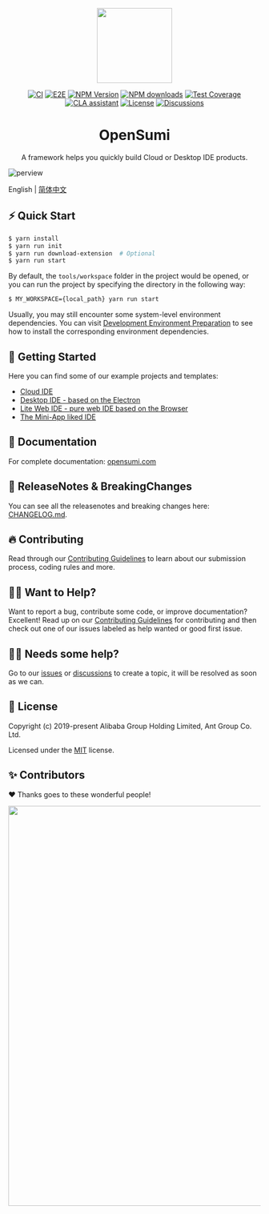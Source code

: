 <p align="center">
	<a href="https://github.com/opensumi/core"><img src="https://img.alicdn.com/imgextra/i2/O1CN01dqjQei1tpbj9z9VPH_!!6000000005951-55-tps-87-78.svg" width="150" /></a>
</p>

<div align="center">
 
[![CI][ci-image]][ci-url]
[![E2E][e2e-image]][e2e-url]
[![NPM Version][npm-image]][npm-url]
[![NPM downloads][download-image]][download-url]
[![Test Coverage][test-image]][test-url]
[![CLA assistant][cla-image]][cla-url]
[![License][license-image]][license-url]
[![Discussions][discussions-image]][discussions-url]

[ci-image]: https://github.com/opensumi/core/actions/workflows/ci.yml/badge.svg
[ci-url]: https://github.com/opensumi/core/actions/workflows/ci.yml
[e2e-image]: https://github.com/opensumi/core/actions/workflows/e2e.yml/badge.svg
[e2e-url]: https://github.com/opensumi/core/actions/workflows/e2e.yml
[discussions-image]: https://img.shields.io/badge/discussions-on%20github-blue
[discussions-url]: https://github.com/opensumi/core/discussions
[npm-image]: https://img.shields.io/npm/v/@opensumi/ide-core-common.svg
[npm-url]: https://www.npmjs.com/package/@opensumi/ide-core-common
[download-image]: https://img.shields.io/npm/dm/@opensumi/ide-core-common.svg
[download-url]: https://npmjs.org/package/@opensumi/ide-core-common
[license-image]: https://img.shields.io/npm/l/@opensumi/ide-core-common.svg
[license-url]: https://github.com/opensumi/core/blob/main/LICENSE
[cla-image]: https://cla-assistant.io/readme/badge/opensumi/core
[cla-url]: https://cla-assistant.io/opensumi/core
[test-image]: https://codecov.io/gh/opensumi/core/branch/main/graph/badge.svg?token=07JAPLU957
[test-url]: https://codecov.io/gh/opensumi/core

</div>
<h1 align="center">OpenSumi</h1>

<p align="center">A framework helps you quickly build Cloud or Desktop IDE products.</p>

![perview](https://img.alicdn.com/imgextra/i2/O1CN018JorOL1oWlLmbzGv0_!!6000000005233-2-tps-2844-1796.png)

English | [简体中文](./README-zh_CN.md)

## ⚡️ Quick Start

```bash
$ yarn install
$ yarn run init
$ yarn run download-extension  # Optional
$ yarn run start
```

By default, the `tools/workspace` folder in the project would be opened, or you can run the project by specifying the directory in the following way:

```bash
$ MY_WORKSPACE={local_path} yarn run start
```

Usually, you may still encounter some system-level environment dependencies. You can visit [Development Environment Preparation](./CONTRIBUTING.md#development-environment-preparation) to see how to install the corresponding environment dependencies.

## 🌟 Getting Started

Here you can find some of our example projects and templates:

- [Cloud IDE](https://github.com/opensumi/ide-startup)
- [Desktop IDE - based on the Electron](https://github.com/opensumi/ide-electron)
- [Lite Web IDE - pure web IDE based on the Browser](https://github.com/opensumi/ide-startup-lite)
- [The Mini-App liked IDE](https://github.com/opensumi/app-desktop)

## 📕 Documentation

For complete documentation: [opensumi.com](https://opensumi.com)

## 📍 ReleaseNotes & BreakingChanges

You can see all the releasenotes and breaking changes here: [CHANGELOG.md](./CHANGELOG.md).

## 🔥 Contributing

Read through our [Contributing Guidelines](./CONTRIBUTING.md) to learn about our submission process, coding rules and more.

## 🙋‍♀️ Want to Help?

Want to report a bug, contribute some code, or improve documentation? Excellent! Read up on our [Contributing Guidelines](./CONTRIBUTING.md) for contributing and then check out one of our issues labeled as help wanted or good first issue.

## 🧑‍💻 Needs some help?

Go to our [issues](https://github.com/opensumi/core/issues) or [discussions](https://github.com/opensumi/core/discussions) to create a topic, it will be resolved as soon as we can.

## 📃 License

Copyright (c) 2019-present Alibaba Group Holding Limited, Ant Group Co. Ltd.

Licensed under the [MIT](LICENSE) license.

## ✨ Contributors

❤️ Thanks goes to these wonderful people!

<a href="https://github.com/opensumi/core/graphs/contributors">
  <img width="800" src="https://contrib.rocks/image?repo=opensumi/core" />
</a>
